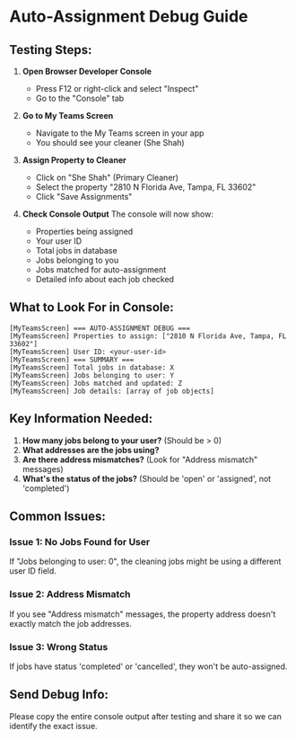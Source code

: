 # Auto-Assignment Debug Guide

## Testing Steps:

1. **Open Browser Developer Console**
   - Press F12 or right-click and select "Inspect"
   - Go to the "Console" tab

2. **Go to My Teams Screen**
   - Navigate to the My Teams screen in your app
   - You should see your cleaner (She Shah)

3. **Assign Property to Cleaner**
   - Click on "She Shah" (Primary Cleaner)
   - Select the property "2810 N Florida Ave, Tampa, FL 33602"
   - Click "Save Assignments"

4. **Check Console Output**
   The console will now show:
   - Properties being assigned
   - Your user ID
   - Total jobs in database
   - Jobs belonging to you
   - Jobs matched for auto-assignment
   - Detailed info about each job checked

## What to Look For in Console:

```
[MyTeamsScreen] === AUTO-ASSIGNMENT DEBUG ===
[MyTeamsScreen] Properties to assign: ["2810 N Florida Ave, Tampa, FL 33602"]
[MyTeamsScreen] User ID: <your-user-id>
[MyTeamsScreen] === SUMMARY ===
[MyTeamsScreen] Total jobs in database: X
[MyTeamsScreen] Jobs belonging to user: Y
[MyTeamsScreen] Jobs matched and updated: Z
[MyTeamsScreen] Job details: [array of job objects]
```

## Key Information Needed:

1. **How many jobs belong to your user?** (Should be > 0)
2. **What addresses are the jobs using?**
3. **Are there address mismatches?** (Look for "Address mismatch" messages)
4. **What's the status of the jobs?** (Should be 'open' or 'assigned', not 'completed')

## Common Issues:

### Issue 1: No Jobs Found for User
If "Jobs belonging to user: 0", the cleaning jobs might be using a different user ID field.

### Issue 2: Address Mismatch  
If you see "Address mismatch" messages, the property address doesn't exactly match the job addresses.

### Issue 3: Wrong Status
If jobs have status 'completed' or 'cancelled', they won't be auto-assigned.

## Send Debug Info:

Please copy the entire console output after testing and share it so we can identify the exact issue.
